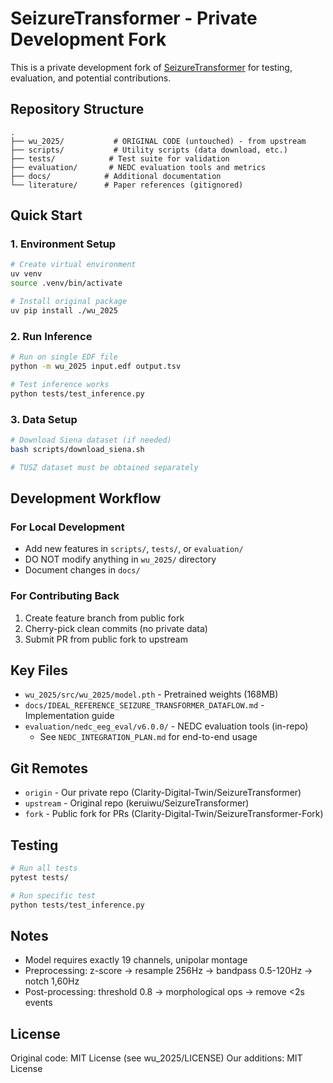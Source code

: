 # SeizureTransformer - Private Development Fork

This is a private development fork of [SeizureTransformer](https://github.com/keruiwu/SeizureTransformer) for testing, evaluation, and potential contributions.

## Repository Structure

```
.
├── wu_2025/           # ORIGINAL CODE (untouched) - from upstream
├── scripts/           # Utility scripts (data download, etc.)
├── tests/            # Test suite for validation
├── evaluation/       # NEDC evaluation tools and metrics
├── docs/            # Additional documentation
└── literature/      # Paper references (gitignored)
```

## Quick Start

### 1. Environment Setup
```bash
# Create virtual environment
uv venv
source .venv/bin/activate

# Install original package
uv pip install ./wu_2025
```

### 2. Run Inference
```bash
# Run on single EDF file
python -m wu_2025 input.edf output.tsv

# Test inference works
python tests/test_inference.py
```

### 3. Data Setup
```bash
# Download Siena dataset (if needed)
bash scripts/download_siena.sh

# TUSZ dataset must be obtained separately
```

## Development Workflow

### For Local Development
- Add new features in `scripts/`, `tests/`, or `evaluation/`
- DO NOT modify anything in `wu_2025/` directory
- Document changes in `docs/`

### For Contributing Back
1. Create feature branch from public fork
2. Cherry-pick clean commits (no private data)
3. Submit PR from public fork to upstream

## Key Files

- `wu_2025/src/wu_2025/model.pth` - Pretrained weights (168MB)
- `docs/IDEAL_REFERENCE_SEIZURE_TRANSFORMER_DATAFLOW.md` - Implementation guide
- `evaluation/nedc_eeg_eval/v6.0.0/` - NEDC evaluation tools (in-repo)
  - See `NEDC_INTEGRATION_PLAN.md` for end-to-end usage

## Git Remotes

- `origin` - Our private repo (Clarity-Digital-Twin/SeizureTransformer)
- `upstream` - Original repo (keruiwu/SeizureTransformer)
- `fork` - Public fork for PRs (Clarity-Digital-Twin/SeizureTransformer-Fork)

## Testing

```bash
# Run all tests
pytest tests/

# Run specific test
python tests/test_inference.py
```

## Notes

- Model requires exactly 19 channels, unipolar montage
- Preprocessing: z-score → resample 256Hz → bandpass 0.5-120Hz → notch 1,60Hz
- Post-processing: threshold 0.8 → morphological ops → remove <2s events

## License

Original code: MIT License (see wu_2025/LICENSE)
Our additions: MIT License
